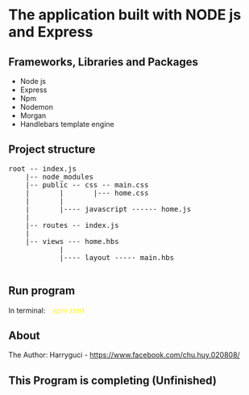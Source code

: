 # The application built with NODE js and Express

<h2>Frameworks, Libraries and Packages</h2>
<ul>
  <li>Node js</li>
  <li>Express</li>
  <li>Npm</li>
  <li>Nodemon</li>
  <li>Morgan</li>
  <li>Handlebars template engine</li>
</ul>

<h2>Project structure</h2>
<pre>
root -- index.js
    |-- node_modules
    |-- public -- css -- main.css
    |       |       |--- home.css
    |       |
    |       |---- javascript ------ home.js
    |       
    |-- routes -- index.js
    |
    |-- views --- home.hbs
            |
            |---- layout ----- main.hbs

</pre>

<h2>Run program</h2>
<p>In terminal:<i style="color: yellow; margin-left: 10px;">  npm start</i><p>

<h2>About</h2>
<p>The Author: Harryguci - <a href="https://www.facebook.com/chu.huy.020808/">https://www.facebook.com/chu.huy.020808/</a><p>

<h2><b>This Program is completing (Unfinished)</b></h2>